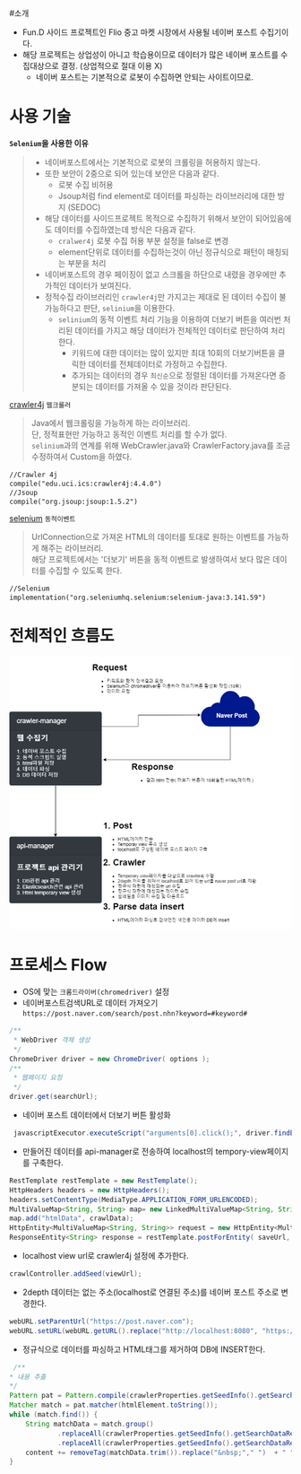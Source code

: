 #소개
* Fun.D 사이드 프로젝트인 Flio 중고 마켓 시장에서 사용될 네이버 포스트 수집기이다.
* 해당 프로젝트는 상업성이 아니고 학습용이므로 데이터가 많은 네이버 포스트를 수집대상으로 결정. (상업적으로 절대 이용 X)
  * 네이버 포스트는 기본적으로 로봇이 수집하면 안되는 사이트이므로.
  

# 사용 기술  
__`Selenium`을 사용한 이유__
> * 네이버포스트에서는 기본적으로 로봇의 크롤링을 허용하지 않는다.
> * 또한 보안이 2중으로 되어 있는데 보안은 다음과 같다.
>   * 로봇 수집 비허용
>   * Jsoup처럼 find element로 데이터를 파싱하는 라이브러리에 대한 방지 (SEDOC)
> * 해당 데이터를 사이드프로젝트 목적으로 수집하기 위해서 보안이 되어있음에도 데이터를 수집하였는데 방식은 다음과 같다.
>   * `cralwer4j` 로봇 수집 허용 부분 설정을 false로 변경
>   * element단위로 데이터를 수집하는것이 아닌 정규식으로 패턴이 매칭되는 부분을 처리
> * 네이버포스트의 경우 페이징이 없고 스크롤을 하단으로 내렸을 경우에만 추가적인 데이터가 보여진다.
> * 정적수집 라이브러리인 `crawler4j`만 가지고는 제대로 된 데이터 수집이 불가능하다고 판단, `selinium`을 이용한다.
>   * `selinium`의 동적 이벤트 처리 기능을 이용하여 더보기 버튼을 여러번 처리된 데이터를 가지고 해당 데이터가 전체적인 데이터로 판단하여 처리한다.
>     * 키워드에 대한 데이터는 많이 있지만 최대 10회의 더보기버튼을 클릭한 데이터를 전체데이터로 가정하고 수집한다.
>     * 추가되는 데이터의 경우 `최신순`으로 정렬된 데이터를 가져온다면 증분되는 데이터를 가져올 수 있을 것이라 판단된다.

[crawler4j](https://github.com/yasserg/crawler4j) `웹크롤러`
> Java에서 웹크롤링을 가능하게 하는 라이브러리.  
> 단, 정적표현만 가능하고 동적인 이벤트 처리를 할 수가 없다.  
> `selinium`과의 연계를 위해 WebCrawler.java와 CrawlerFactory.java를 조금 수정하여서 Custom을 하였다.
```
//Crawler 4j
compile("edu.uci.ics:crawler4j:4.4.0")
//Jsoup
compile("org.jsoup:jsoup:1.5.2")
```

[selenium](https://www.selenium.dev/) `동적이벤트`
> UrlConnection으로 가져온 HTML의 데이터를 토대로 원하는 이벤트를 가능하게 해주는 라이브러리.  
> 해당 프로젝트에서는 '더보기' 버튼을 동적 이벤트로 발생하여서 보다 많은 데이터를 수집할 수 있도록 한다.
```
//Selenium
implementation("org.seleniumhq.selenium:selenium-java:3.141.59")
```

# 전체적인 흐름도
![cralwer-manager](cralwer-manager.png)

# 프로세스 Flow
* OS에 맞는 `크롬드라이버(chromedriver)` 설정
* 네이버포스트검색URL로 데이터 가져오기 `https://post.naver.com/search/post.nhn?keyword=#keyword#`
```java
/**
 * WebDriver 객체 생성
 */
ChromeDriver driver = new ChromeDriver( options );
/**
 * 웹페이지 요청
 */
driver.get(searchUrl);
```
* 네이버 포스트 데이터에서 더보기 버튼 활성화
```java
 javascriptExecutor.executeScript("arguments[0].click();", driver.findElement(By.xpath("//*[@id=\"more_btn\"]/button")));
```
* 만들어진 데이터를 api-manager로 전송하여 localhost의 tempory-view페이지를 구축한다.
```java
RestTemplate restTemplate = new RestTemplate();
HttpHeaders headers = new HttpHeaders();
headers.setContentType(MediaType.APPLICATION_FORM_URLENCODED);
MultiValueMap<String, String> map= new LinkedMultiValueMap<String, String>();
map.add("htmlData", crawlData);
HttpEntity<MultiValueMap<String, String>> request = new HttpEntity<MultiValueMap<String, String>>(map, headers);
ResponseEntity<String> response = restTemplate.postForEntity( saveUrl, request , String.class );
```
* localhost view url로 crawler4j 설정에 추가한다.
```java
crawlController.addSeed(viewUrl);
```
* 2depth 데이터는 없는 주소(localhost로 연결된 주소)를 네이버 포스트 주소로 변경한다.
```java
webURL.setParentUrl("https://post.naver.com");
webURL.setURL(webURL.getURL().replace("http://localhost:8080", "https://post.naver.com"));
```
* 정규식으로 데이터를 파싱하고 HTML태그를 제거하여 DB에 INSERT한다.
```java
 /**
* 내용 추출
*/
Pattern pat = Pattern.compile(crawlerProperties.getSeedInfo().getSearchDataPattern());
Matcher match = pat.matcher(htmlElement.toString());
while (match.find()) {
    String matchData = match.group()
            .replaceAll(crawlerProperties.getSeedInfo().getSearchDataRemoveFront(), "")
            .replaceAll(crawlerProperties.getSeedInfo().getSearchDataRemoveBack(), "");
    content += removeTag(matchData.trim()).replace("&nbsp;"," ")  + " ";
}
```